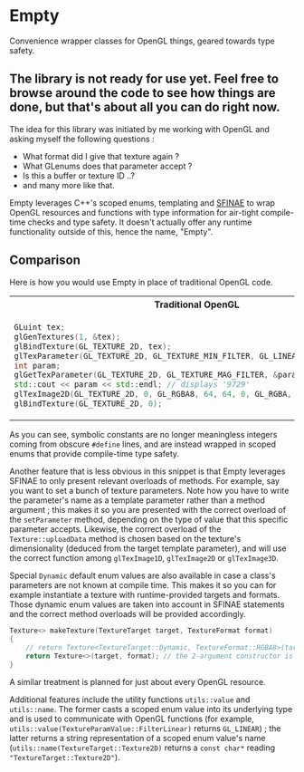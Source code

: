 # Empty
Convenience wrapper classes for OpenGL things, geared towards type safety.

## The library is not ready for use yet. Feel free to browse around the code to see how things are done, but that's about all you can do right now.

The idea for this library was initiated by me working with OpenGL and asking myself the following questions :
- What format did I give that texture again ?
- What GLenums does that parameter accept ?
- Is this a buffer or texture ID ..?
- and many more like that.

Empty leverages C++'s scoped enums, templating and [SFINAE](https://en.cppreference.com/w/cpp/language/sfinae) to wrap OpenGL resources and functions with type information for air-tight compile-time checks and type safety. It doesn't actually offer any runtime functionality outside of this, hence the name, "Empty".

## Comparison

Here is how you would use Empty in place of traditional OpenGL code.

<table>
<tr>
<th>Traditional OpenGL</th><th>With Empty</th>
</tr>
<tr>
<td>

```cpp
GLuint tex;
glGenTextures(1, &tex);
glBindTexture(GL_TEXTURE_2D, tex);
glTexParameter(GL_TEXTURE_2D, GL_TEXTURE_MIN_FILTER, GL_LINEAR);
int param;
glGetTexParameter(GL_TEXTURE_2D, GL_TEXTURE_MAG_FILTER, &param);
std::cout << param << std::endl; // displays '9729'
glTexImage2D(GL_TEXTURE_2D, 0, GL_RGBA8, 64, 64, 0, GL_RGBA, GL_BYTE, nullptr);
glBindTexture(GL_TEXTURE_2D, 0);
```

</td>
<td>

```cpp
Texture<TextureTarget::Texture2D, TextureFormat::RGBA8> tex;
tex.bind();
tex.setParameter<TextureParam::MinFilter>(TextureParamValue::FilterLinear);
std::cout << utils::name(tex.getParameter<TextureParam::MagFilter>()) << std::endl; // displays 'TextureParamValue::FilterLinear'
tex.uploadData(0, 64, 64, PixelFormat::RGBA, PixelType::Byte, nullptr);
tex.unbind();
```

</td>
</tr>
</table>

As you can see, symbolic constants are no longer meaningless integers coming from obscure `#define` lines, and are instead wrapped in scoped enums that provide compile-time type safety.

Another feature that is less obvious in this snippet is that Empty leverages SFINAE to only present relevant overloads of methods.
For example, say you want to set a bunch of texture parameters. Note how you have to write the parameter's name as a template parameter rather than a method argument ; this makes it so you are presented with the correct overload of the `setParameter` method, depending on the type of value that this specific parameter accepts.
Likewise, the correct overload of the `Texture::uploadData` method is chosen based on the texture's dimensionality (deduced from the target template parameter), and will use the correct function among `glTexImage1D`, `glTexImage2D` or `glTexImage3D`.

Special `Dynamic` default enum values are also available in case a class's parameters are not known at compile time. This makes it so you can for example instantiate a texture with runtime-provided targets and formats. Those dynamic enum values are taken into account in SFINAE statements and the correct method overloads will be provided accordingly.

```cpp
Texture<> makeTexture(TextureTarget target, TextureFormat format)
{
    // return Texture<TextureTarget::Dynamic, TextureFormat::RGBA8>(target, format); // compilation error
    return Texture<>(target, format); // the 2-argument constructor is only available with dynamic target and format
}
```

A similar treatment is planned for just about every OpenGL resource.

Additional features include the utility functions `utils::value` and `utils::name`. The former casts a scoped enum value into its underlying type and is used to communicate with OpenGL functions (for example, `utils::value(TextureParamValue::FilterLinear)` returns `GL_LINEAR`) ; the latter returns a string representation of a scoped enum value's name (`utils::name(TextureTarget::Texture2D)` returns a `const char*` reading `"TextureTarget::Texture2D"`).
